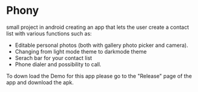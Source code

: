 # Phony
small project in android creating an app that lets the user create a contact list with various functions such as:
* Editable personal photos (both with gallery photo picker and camera).
* Changing from light mode theme to darkmode theme
* Serach bar for your contact list
* Phone dialer and possibility to call.


To down load the Demo for this app please go to the "Release" page of the app and download the apk.
